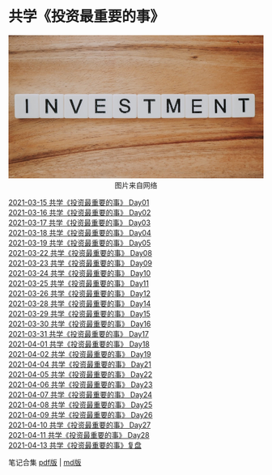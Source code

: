 # 共学《投资最重要的事》
<div align=center>

![刘心泉说](https://github.com/unetman/works/blob/master/resources/2021/20210425001.jpg?raw=true)  
图片来自网络

<div align=left>

[2021-03-15 共学《投资最重要的事》 Day01](https://github.com/unetman/works/blob/master/reading_notes/important_things/Day01.md)  
[2021-03-16 共学《投资最重要的事》 Day02](https://github.com/unetman/works/blob/master/reading_notes/important_things/Day02.md)  
[2021-03-17 共学《投资最重要的事》 Day03](https://github.com/unetman/works/blob/master/reading_notes/important_things/Day03.md)  
[2021-03-18 共学《投资最重要的事》 Day04](https://github.com/unetman/works/blob/master/reading_notes/important_things/Day04.md)  
[2021-03-19 共学《投资最重要的事》 Day05](https://github.com/unetman/works/blob/master/reading_notes/important_things/Day05.md)  
[2021-03-22 共学《投资最重要的事》 Day08](https://github.com/unetman/works/blob/master/reading_notes/important_things/Day08.md)  
[2021-03-23 共学《投资最重要的事》 Day09](https://github.com/unetman/works/blob/master/reading_notes/important_things/Day09.md)  
[2021-03-24 共学《投资最重要的事》 Day10](https://github.com/unetman/works/blob/master/reading_notes/important_things/Day10.md)  
[2021-03-25 共学《投资最重要的事》 Day11](https://github.com/unetman/works/blob/master/reading_notes/important_things/Day11.md)  
[2021-03-26 共学《投资最重要的事》 Day12](https://github.com/unetman/works/blob/master/reading_notes/important_things/Day12.md)  
[2021-03-28 共学《投资最重要的事》 Day14](https://github.com/unetman/works/blob/master/reading_notes/important_things/Day14.md)  
[2021-03-29 共学《投资最重要的事》 Day15](https://github.com/unetman/works/blob/master/reading_notes/important_things/Day15.md)  
[2021-03-30 共学《投资最重要的事》 Day16](https://github.com/unetman/works/blob/master/reading_notes/important_things/Day16.md)  
[2021-03-31 共学《投资最重要的事》 Day17](https://github.com/unetman/works/blob/master/reading_notes/important_things/Day17.md)  
[2021-04-01 共学《投资最重要的事》 Day18](https://github.com/unetman/works/blob/master/reading_notes/important_things/Day18.md)  
[2021-04-02 共学《投资最重要的事》 Day19](https://github.com/unetman/works/blob/master/reading_notes/important_things/Day19.md)  
[2021-04-04 共学《投资最重要的事》 Day21](https://github.com/unetman/works/blob/master/reading_notes/important_things/Day21.md)  
[2021-04-05 共学《投资最重要的事》 Day22](https://github.com/unetman/works/blob/master/reading_notes/important_things/Day22.md)  
[2021-04-06 共学《投资最重要的事》 Day23](https://github.com/unetman/works/blob/master/reading_notes/important_things/Day23.md)  
[2021-04-07 共学《投资最重要的事》 Day24](https://github.com/unetman/works/blob/master/reading_notes/important_things/Day24.md)  
[2021-04-08 共学《投资最重要的事》 Day25](https://github.com/unetman/works/blob/master/reading_notes/important_things/Day25.md)  
[2021-04-09 共学《投资最重要的事》 Day26](https://github.com/unetman/works/blob/master/reading_notes/important_things/Day26.md)  
[2021-04-10 共学《投资最重要的事》 Day27](https://github.com/unetman/works/blob/master/reading_notes/important_things/Day27.md)  
[2021-04-11 共学《投资最重要的事》 Day28](https://github.com/unetman/works/blob/master/reading_notes/important_things/Day28.md)  
[2021-04-13 共学《投资最重要的事》复盘](https://github.com/unetman/works/blob/master/reading_notes/important_things/Day29.md)  

笔记合集 [pdf版](https://github.com/unetman/works/blob/master/reading_notes/important_things/important_things_all.pdf) | [md版](https://github.com/unetman/works/blob/master/reading_notes/important_things/important_things_all.md)